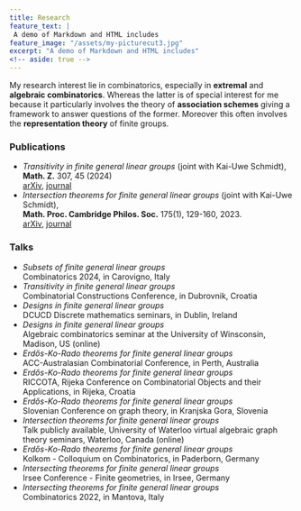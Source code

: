 ```yaml
---
title: Research 
feature_text: |
 A demo of Markdown and HTML includes
feature_image: "/assets/my-picturecut3.jpg"  
excerpt: "A demo of Markdown and HTML includes"
<!-- aside: true -->
---
```


My research interest lie in combinatorics, especially in **extremal** and **algebraic combinatorics**. Whereas the latter is of special interest for me because it particularly involves the theory of **association schemes** giving a framework to answer questions of the former. Moreover this often involves the **representation theory** of finite groups.  

### Publications 

*  _Transitivity in finite general linear groups_ (joint with Kai-Uwe Schmidt),  <br>
   **Math. Z.** 307, 45 (2024) <br>
   [arXiv](https://arxiv.org/abs/2209.07927 "arXiv"), [journal](https://link.springer.com/article/10.1007/s00209-024-03511-x "journal")
*  _Intersection theorems for finite general linear groups_ (joint with Kai-Uwe Schmidt), <br>
   **Math. Proc. Cambridge Philos. Soc.** 175(1), 129-160, 2023. <br>
   [arXiv](https://web3.arxiv.org/abs/2205.08456 "arXiv"), [journal](https://www.cambridge.org/core/journals/mathematical-proceedings-of-the-cambridge-philosophical-society/article/intersection-theorems-for-finite-general-linear-groups/5007627D69D7EEC667D102463ECA0A9C "journal")

### Talks

*  _Subsets of finite general linear groups_ <br>
 Combinatorics 2024, in Carovigno, Italy 
*  _Transitivity in finite general linear groups_ <br>
 Combinatorial Constructions Conference, in Dubrovnik, Croatia
*  _Designs in finite general linear groups_ <br>
  DCUCD Discrete mathematics seminars, in Dublin, Ireland
*  _Designs in finite general linear groups_ <br>
  Algebraic combinatorics seminar at the University of Winsconsin, Madison, US (online)
*  _Erdős-Ko-Rado theorems for finite general linear groups_ <br>
 ACC-Australasian Combinatorial Conference, in Perth, Australia
*  _Erdős-Ko-Rado theorems for finite general linear groups_ <br>
 RICCOTA, Rijeka Conference on Combinatorial Objects and their Applications, in Rijeka, Croatia
*   _Erdős-Ko-Rado theorems for finite general linear groups_ <br>
 Slovenian Conference on graph theory, in Kranjska Gora, Slovenia
*  _Intersection theorems for finite general linear groups_ <br>
 Talk publicly available, University of Waterloo virtual algebraic graph theory seminars, Waterloo, Canada (online)
*  _Erdős-Ko-Rado theorems for finite general linear groups_ <br>
 Kolkom - Colloquium on Combinatorics, in Paderborn, Germany
*  _Intersecting theorems for finite general linear groups_ <br>
 Irsee Conference - Finite geometries, in Irsee, Germany
* _Intersecting theorems for finite general linear groups_ <br>
  Combinatorics 2022, in Mantova, Italy

